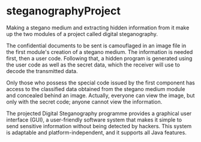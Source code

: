 # steganographyProject

Making a stegano medium and extracting hidden information from it make up the two modules of a project called digital steganography. 

The confidential documents to be sent is camouflaged in an image file in the first module's creation of a stegano medium. The information is needed first, then a user code. Following that, a hidden program is generated using the user code as well as the secret data, which the receiver will use to decode the transmitted data. 

Only those who possess the special code issued by the first component has access to the classified data obtained from the stegano medium module and concealed behind an image. Actually, everyone can view the image, but only with the secret code; anyone cannot view the information.

The projected Digital Steganography programme provides a graphical user interface (GUI), a user-friendly software system that makes it simple to send sensitive information without being detected by hackers.  This system is adaptable and platform-independent, and it supports all Java features.



